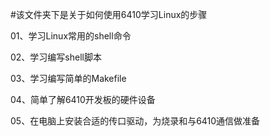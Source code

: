 #该文件夹下是关于如何使用6410学习Linux的步骤

01、学习Linux常用的shell命令

02、学习编写shell脚本

03、学习编写简单的Makefile

04、简单了解6410开发板的硬件设备

05、在电脑上安装合适的传口驱动，为烧录和与6410通信做准备

